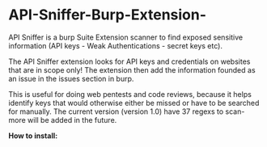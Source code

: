 # API-Sniffer-Burp-Extension-
API Sniffer is a burp Suite Extension scanner to find exposed sensitive information (API keys - Weak Authentications - secret keys etc).

The API Sniffer extension looks for API keys and credentials on websites that are in scope only! 
The extension then add the information founded as an issue in the issues section in burp.

This is useful for doing web pentests and code reviews, because it helps identify keys that would otherwise either be missed or have to be searched for manually.
The current version (version 1.0) have 37 regexs to scan- more will be added in the future.

<b>How to install:</b> 
